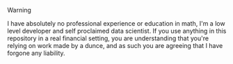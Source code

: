 > [!WARNING]
> I have absolutely no professional experience or education in math, I'm a low level
> developer and self proclaimed data scientist. If you use anything in this repository
> in a real financial setting, you are understanding that you're relying on work made by
> a dunce, and as such you are agreeing that I have forgone any liability.